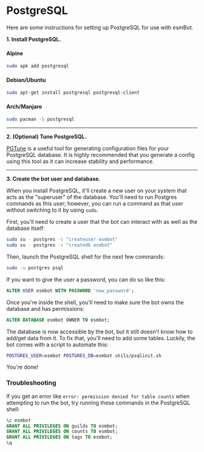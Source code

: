 # PostgreSQL
Here are some instructions for setting up PostgreSQL for use with esmBot.

**1. Install PostgreSQL.**
#### Alpine
```sh
sudo apk add postgresql
```

#### Debian/Ubuntu
```sh
sudo apt-get install postgresql postgresql-client
```

#### Arch/Manjaro
```sh
sudo pacman -S postgresql
```

***

**2. (Optional) Tune PostgreSQL.**

[PGTune](https://pgtune.leopard.in.ua/) is a useful tool for generating configuration files for your PostgreSQL database. It is highly recommended that you generate a config using this tool as it can increase stability and performance.

***

**3. Create the bot user and database.**

When you install PostgreSQL, it'll create a new user on your system that acts as the "superuser" of the database. You'll need to run Postgres commands as this user; however, you can run a command as that user without switching to it by using `sudo`.

First, you'll need to create a user that the bot can interact with as well as the database itself:
```sh
sudo su - postgres -c "createuser esmbot"
sudo su - postgres -c "createdb esmbot"
```
Then, launch the PostgreSQL shell for the next few commands:
```sh
sudo -u postgres psql
```
If you want to give the user a password, you can do so like this:
```sql
ALTER USER esmbot WITH PASSWORD 'new_password';
```
Once you're inside the shell, you'll need to make sure the bot owns the database and has permissions:
```sql
ALTER DATABASE esmbot OWNER TO esmbot;
```
The database is now accessible by the bot, but it still doesn't know how to add/get data from it. To fix that, you'll need to add some tables. Luckily, the bot comes with a script to automate this:
```sh
POSTGRES_USER=esmbot POSTGRES_DB=esmbot utils/psqlinit.sh
```
You're done!

### Troubleshooting
If you get an error like `error: permission denied for table counts` when attempting to run the bot, try running these commands in the PostgreSQL shell:
```sql
\c esmbot
GRANT ALL PRIVILEGES ON guilds TO esmbot;
GRANT ALL PRIVILEGES ON counts TO esmbot;
GRANT ALL PRIVILEGES ON tags TO esmbot;
\q
```